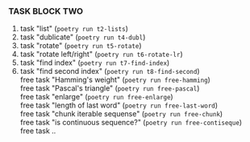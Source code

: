 ### TASK BLOCK TWO 
1. task "list" (`poetry run t2-lists`)  
2. task "dublicate" (`poetry run t4-dubl`)  
3. task "rotate" (`poetry run t5-rotate`)  
4. task "rotate left/right" (`poetry run t6-rotate-lr`)  
5. task "find index" (`poetry run t7-find-index`)  
6. task "find second index" (`poetry run t8-find-second`)  
free task "Hamming's weight" (`poetry run free-hamming`)  
free task "Pascal's triangle" (`poetry run free-pascal`)  
free task "enlarge" (`poetry run free-enlarge`)  
free task "length of last word" (`poetry run free-last-word`)  
free task "chunk iterable sequense" (`poetry run free-chunk`)  
free task "is continuous sequence?" (`poetry run free-contiseque`)  
free task ..  
